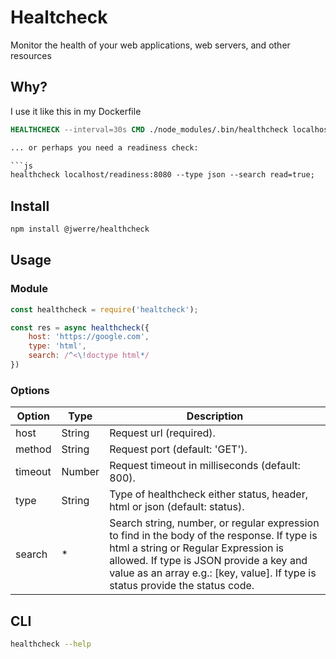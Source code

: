 # Healtcheck

Monitor the health of your web applications, web servers, and other resources

## Why?

I use it like this in my Dockerfile

```Dockerfile
HEALTHCHECK --interval=30s CMD ./node_modules/.bin/healthcheck localhost/liveness:8080

... or perhaps you need a readiness check:

```js
healthcheck localhost/readiness:8080 --type json --search read=true;
```

## Install

```bash
npm install @jwerre/healthcheck
```

## Usage

### Module

```js
const healthcheck = require('healtcheck');

const res = async healthcheck({
	host: 'https://google.com',
	type: 'html',
	search: /^<\!doctype html*/
})
```

### Options

|  Option  | Type | Description |
|-- |-- |-- |
| host | String | Request url (required). |
| method | String | Request port (default: 'GET'). |
| timeout | Number | Request timeout in milliseconds (default: 800). |
| type | String | Type of healthcheck either status, header, html or json (default: status). |
| search | * | Search string, number, or regular expression to find in the body of the response. If type is html a string or Regular Expression is allowed. If type is JSON provide a key and value as an array e.g.: [key, value]. If type is status provide the status code. |


## CLI

```bash
healthcheck --help
```

